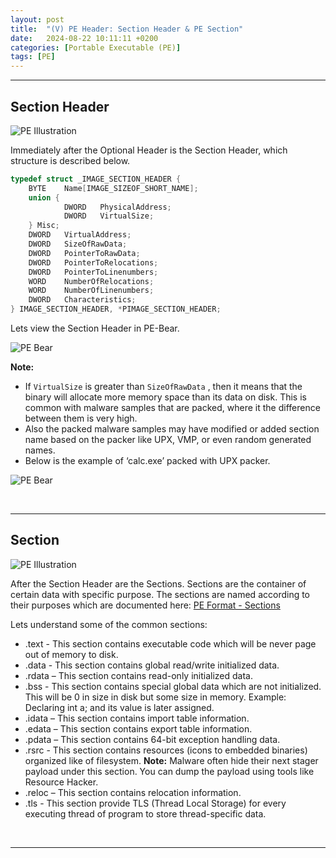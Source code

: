 ```yaml
---
layout:	post
title:  "(V) PE Header: Section Header & PE Section"
date:   2024-08-22 10:11:11 +0200
categories: [Portable Executable (PE)]
tags: [PE]
---
```


---

## Section Header

![PE Illustration](/images/2024-08-22-File_Format-PE/1.png)

Immediately after the Optional Header is the Section Header, which structure is described below.

```c
typedef struct _IMAGE_SECTION_HEADER {
    BYTE    Name[IMAGE_SIZEOF_SHORT_NAME];
    union {
            DWORD   PhysicalAddress;
            DWORD   VirtualSize; 
    } Misc;
    DWORD   VirtualAddress;
    DWORD   SizeOfRawData;
    DWORD   PointerToRawData;
    DWORD   PointerToRelocations;
    DWORD   PointerToLinenumbers;
    WORD    NumberOfRelocations;
    WORD    NumberOfLinenumbers;
    DWORD   Characteristics;
} IMAGE_SECTION_HEADER, *PIMAGE_SECTION_HEADER;
```


Lets view the Section Header in PE-Bear.

![PE Bear](/images/2024-08-22-File_Format-PE/2.png)

**Note:** 

- If `VirtualSize` is greater than `SizeOfRawData` , then it means that the binary will allocate more memory space than its data on disk. This is common with malware samples that are packed, where it the difference between them is very high.
- Also the packed malware samples may have modified or added section name  based on the packer like UPX, VMP, or even random generated names.
- Below is the example of ‘calc.exe’ packed with UPX packer.

![PE Bear](/images/2024-08-22-File_Format-PE/3.png)

<br>

---

## Section

![PE Illustration](/images/2024-08-22-File_Format-PE/4.png)

After the Section Header are the Sections. Sections are the container of certain data with specific purpose. The sections are named according to their purposes which are documented here: [PE Format - Sections](https://learn.microsoft.com/en-us/windows/win32/debug/pe-format#special-sections) 

Lets understand some of the common sections:

- .text - This section contains executable code which will be never page out of memory to disk.
- .data - This section contains global read/write initialized data.
- .rdata – This section contains read-only initialized data.
- .bss - This section contains special global data which are not initialized.  This will be 0 in size in disk but some size in memory. Example: Declaring int a; and its value is later assigned.
- .idata – This section contains import table information.
- .edata – This section contains export table information.
- .pdata – This section contains 64-bit exception handling data.
- .rsrc - This section contains resources (icons to embedded binaries) organized like of filesystem. **Note:** Malware often hide their next stager payload under this section. You can dump the payload using tools like Resource Hacker.
- .reloc – This section contains relocation information.
- .tls - This section provide TLS (Thread Local Storage) for every executing thread of program to store thread-specific data.

<br>

---